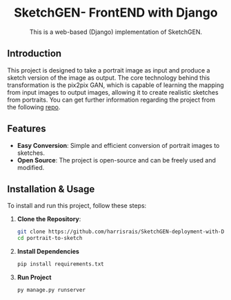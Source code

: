 <h1 align='center'> SketchGEN- FrontEND with Django </h1>
<p align='center'>This is a web-based (Django) implementation of SketchGEN.</p>

## Introduction

This project is designed to take a portrait image as input and produce a sketch version of the image as output. The core technology behind this transformation is the pix2pix GAN, which is capable of learning the mapping from input images to output images, allowing it to create realistic sketches from portraits. You can get further information regarding the project from the following <a href="https://github.com/Humzafazal72/SketchGEN">repo</a>.

## Features

- **Easy Conversion**: Simple and efficient conversion of portrait images to sketches.
- **Open Source**: The project is open-source and can be freely used and modified.

## Installation & Usage
To install and run this project, follow these steps:

1. **Clone the Repository**:
   ```sh
   git clone https://github.com/harrisrais/SketchGEN-deployment-with-Django.git
   cd portrait-to-sketch

2. **Install Dependencies**
   ```sh
   pip install requirements.txt

3. **Run Project**
   ```sh
   py manage.py runserver


